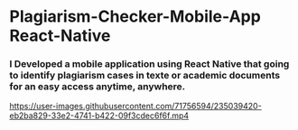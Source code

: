# Plagiarism-Checker-Mobile-App React-Native

### I Developed a mobile application using React Native that going to identify plagiarism cases in texte or academic documents  for an easy access anytime, anywhere.


https://user-images.githubusercontent.com/71756594/235039420-eb2ba829-33e2-4741-b422-09f3cdec6f6f.mp4

